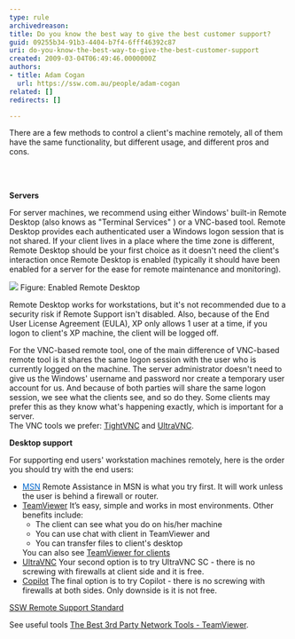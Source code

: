 ```yaml
---
type: rule
archivedreason: 
title: Do you know the best way to give the best customer support?
guid: 09255b34-91b3-4404-b7f4-6fff46392c87
uri: do-you-know-the-best-way-to-give-the-best-customer-support
created: 2009-03-04T06:49:46.0000000Z
authors:
- title: Adam Cogan
  url: https://ssw.com.au/people/adam-cogan
related: []
redirects: []

---
```



There are a few methods to control a client's machine remotely, all of them have the same functionality, but different usage, and different pros and cons. 

<br><excerpt class='endintro'></excerpt><br>

  <p>
    <strong>Servers</strong> </p>
<p>For server machines, we recommend using either Windows' built-in Remote Desktop (also knows as &quot;Terminal Services&quot; ) or a VNC-based tool. Remote Desktop provides each authenticated user a Windows logon session that is not shared.&#160;If your client lives in a place where the time zone is different, Remote Desktop should be your first choice as it doesn't need the client's interaction once Remote Desktop is enabled (typically it should have been enabled for a server for the ease for remote maintenance and monitoring). </p>
<img class="ms-rteCustom-ImageArea" alt=" " src="/Management/RulesToSuccessfulProjects/PublishingImages/RemoteDesktop.gif" border="0" /> <span class="ms-rteCustom-FigureNormal">Figure&#58; Enabled Remote Desktop </span>
<p>Remote Desktop works for workstations, but it's not recommended due to a security risk if Remote Support isn't disabled. Also, because of the End User License Agreement (EULA), XP only allows 1 user at a time, if you logon to client's XP machine, the client will be logged off. </p>
<p>For the VNC-based remote tool, one of the main difference of VNC-based remote tool is it shares the same logon session with the user who is currently logged on the machine. The server administrator doesn't need to give us the Windows' username and password nor create a temporary user account for us. And because of both parties will share the same logon session, we see what the clients see, and so do they. Some clients may prefer this as they know what's happening exactly, which is important for a server. <br>
The VNC tools we prefer&#58; <a shape="rect" href="http&#58;//www.ssw.com.au/ssw/Redirect/tightvnc.htm" class="newWindow" target="_blank">TightVNC</a> and <a shape="rect" href="http&#58;//www.ssw.com.au/ssw/Redirect/ultravnc.htm" class="newWindow" target="_blank">UltraVNC</a>. </p>
<p><strong>Desktop support</strong></p>
<p>For supporting end users' workstation machines remotely, here is the order you should try with the end users&#58; </p>
<ul>
    <li><span style="text-decoration-line&#58;underline;"><font color="#0066cc">MSN</font></span>&#160;Remote Assistance in MSN is what you try first. It will work unless the user is behind a firewall or router. </li>
    <li><a shape="rect" href="http&#58;//www.ssw.com.au/ssw/Standards/Support/RemoteSupportViaTeamViewer.aspx">TeamViewer</a>&#160;It’s easy, simple and works in most environments. Other benefits include&#58;
    <ul>
        <li>The client can see what you do on his/her machine </li>
        <li>You can use chat with client in TeamViewer and </li>
        <li>You can transfer files to client's desktop </li>
    </ul>
    You can also see <a shape="rect" href="http&#58;//www.ssw.com.au/ssw/Standards/Support/RemoteSupportViaTeamViewer.aspx#Client">TeamViewer for clients</a>&#160;&#160; </li>
    <li><a shape="rect" href="http&#58;//www.ssw.com.au/ssw/Standards/Support/RemoteSupportViaUltraVNC.aspx">UltraVNC</a>&#160;Your second option is to try UltraVNC SC - there is no screwing with firewalls at client side and it is free. </li>
    <li><a shape="rect" href="http&#58;//www.ssw.com.au/ssw/Standards/Support/RemoteSupportViaCopilot.aspx">Copilot</a>&#160;The final option is to try Copilot - there is no screwing with firewalls at both sides. Only downside is it is not free. </li>
</ul>
<p><a shape="rect" href="http&#58;//www.ssw.com.au/ssw/Standards/Support/RemoteSupportSampleScript.aspx">SSW Remote Support Standard</a> </p>
<p>See useful tools <a shape="rect" href="http&#58;//www.ssw.com.au/ssw/Standards/DeveloperGeneral/networkTools.aspx#TeamViewer">The Best 3rd Party Network Tools - TeamViewer</a>.</p>



